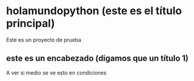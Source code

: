 # holamundopython (este es el título principal)
Este es un proyecto de prueba

## este es un encabezado (digamos que un título 1)
A ver si medio se ve esto en condiciones
